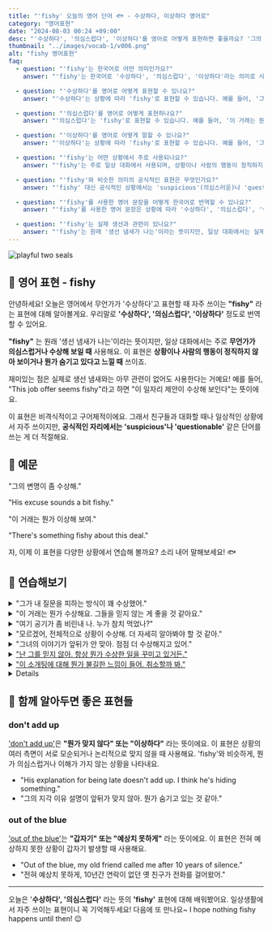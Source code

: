 ```yaml
---
title: "'fishy' 오늘의 영어 단어 🐟 - 수상하다, 이상하다 영어로"
category: "영어표현"
date: "2024-08-03 00:24 +09:00"
desc: "'수상하다', '의심스럽다', '이상하다'를 영어로 어떻게 표현하면 좋을까요? '그의 변명이 좀 수상해', '이 거래는 뭔가 이상해 보여' 등을 영어로 표현하는 법을 배워봅시다. 다양한 예문을 통해서 연습하고 본인의 표현으로 만들어 보세요."
thumbnail: "../images/vocab-1/v006.png"
alt: "fishy 영어표현"
faq:
  - question: "'fishy'는 한국어로 어떤 의미인가요?"
    answer: "'fishy'는 한국어로 '수상하다', '의심스럽다', '이상하다'라는 의미로 사용됩니다. 상황이나 사람의 행동이 정직하지 않아 보이거나 뭔가 숨기고 있다고 느낄 때 사용하는 표현입니다."

  - question: "'수상하다'를 영어로 어떻게 표현할 수 있나요?"
    answer: "'수상하다'는 상황에 따라 'fishy'로 표현할 수 있습니다. 예를 들어, '그의 행동이 좀 수상해'는 'His behavior seems a bit fishy'로 말할 수 있습니다."

  - question: "'의심스럽다'를 영어로 어떻게 표현하나요?"
    answer: "'의심스럽다'는 'fishy'로 표현할 수 있습니다. 예를 들어, '이 거래는 뭔가 의심스러워'는 'This deal seems fishy'로 표현할 수 있습니다."

  - question: "'이상하다'를 영어로 어떻게 말할 수 있나요?"
    answer: "'이상하다'는 상황에 따라 'fishy'로 표현할 수 있습니다. 예를 들어, '그의 설명이 좀 이상해'는 'His explanation sounds a bit fishy'로 말할 수 있습니다."

  - question: "'fishy'는 어떤 상황에서 주로 사용되나요?"
    answer: "'fishy'는 주로 일상 대화에서 사용되며, 상황이나 사람의 행동이 정직하지 않아 보이거나 뭔가 숨기고 있다고 느낄 때 사용합니다. 비격식적이고 구어체적인 표현이므로 친구들과의 대화나 일상적인 상황에서 자주 쓰입니다."

  - question: "'fishy'와 비슷한 의미의 공식적인 표현은 무엇인가요?"
    answer: "'fishy' 대신 공식적인 상황에서는 'suspicious'(의심스러운)나 'questionable'(의문의 여지가 있는)과 같은 단어를 사용할 수 있습니다. 이 단어들은 'fishy'와 비슷한 의미를 가지지만 더 격식있는 표현입니다."

  - question: "'fishy'를 사용한 영어 문장을 어떻게 한국어로 번역할 수 있나요?"
    answer: "'fishy'를 사용한 영어 문장은 상황에 따라 '수상하다', '의심스럽다', '이상하다' 등으로 번역할 수 있습니다. 예를 들어, 'This whole situation seems fishy'는 '이 전체 상황이 뭔가 수상해 보인다'로 번역할 수 있습니다."

  - question: "'fishy'는 실제 생선과 관련이 있나요?"
    answer: "'fishy'는 원래 '생선 냄새가 나는'이라는 뜻이지만, 일상 대화에서는 실제 생선과 관련 없이 '수상하다', '의심스럽다'라는 의미로 주로 사용됩니다. 이는 영어의 관용적 표현 중 하나입니다."
---
```


![playful two seals](../images/vocab-1/v006-1.avif)

## 🌟 영어 표현 - fishy

안녕하세요! 오늘은 영어에서 무언가가 '수상하다'고 표현할 때 자주 쓰이는 **"fishy"** 라는 표현에 대해 알아볼게요. 우리말로 **'수상하다', '의심스럽다', '이상하다'** 정도로 번역할 수 있어요.

**"fishy"** 는 원래 '생선 냄새가 나는'이라는 뜻이지만, 일상 대화에서는 주로 **무언가가 의심스럽거나 수상해 보일 때** 사용해요. 이 표현은 **상황이나 사람의 행동이 정직하지 않아 보이거나 뭔가 숨기고 있다고 느낄 때** 쓰이죠.

재미있는 점은 실제로 생선 냄새와는 아무 관련이 없어도 사용한다는 거예요! 예를 들어, "This job offer seems fishy"라고 하면 "이 일자리 제안이 수상해 보인다"는 뜻이에요.

이 표현은 비격식적이고 구어체적이에요. 그래서 친구들과 대화할 때나 일상적인 상황에서 자주 쓰이지만, **공식적인 자리에서는 'suspicious'나 'questionable'** 같은 단어를 쓰는 게 더 적절해요.

## 📖 예문

"그의 변명이 좀 수상해."

"His excuse sounds a bit fishy."

"이 거래는 뭔가 이상해 보여."

"There's something fishy about this deal."

자, 이제 이 표현을 다양한 상황에서 연습해 볼까요? 소리 내어 말해보세요! 🐟

## 💬 연습해보기

<details>
<summary>"그가 내 질문을 피하는 방식이 꽤 수상했어."</summary>
<span>"The way he avoided my questions was pretty fishy."</span>
</details>

<details>
<summary>"이 거래는 뭔가 수상해요. 그들을 믿지 않는 게 좋을 것 같아요."</summary>
<span>"Something's fishy about this deal. I don't think we should trust them."</span>
</details>

<details>
<summary>"여기 공기가 좀 비린내 나. 누가 참치 먹었나?"</summary>
<span>"The air in here smells fishy. Did someone have tuna for lunch?"</span>
</details>

<details>
<summary>"모르겠어, 전체적으로 상황이 수상해. 더 자세히 알아봐야 할 것 같아."</summary>
<span>"I don't know, the whole situation seems fishy. Let's investigate further."</span>
</details>

<details>
<summary>"그녀의 이야기가 앞뒤가 안 맞아. 점점 더 수상해지고 있어."</summary>
<span>"Her story <a href="/blog/vocab-1/013.do-not-add-up/">doesn't add up</a>. It's getting fishier <a href="blog/in-english/074.by-the-minute/">by the minute."</span>
</details>

<details>
<summary>"난 그를 믿지 않아. 항상 뭔가 수상한 일을 꾸미고 있거든."</summary>
<span>"I don't trust him. He's always up to some fishy business."</span>
</details>

<details>
<summary>"이 소개팅에 대해 뭔가 불길한 느낌이 들어. 취소할까 봐."</summary>
<span>"I've got a fishy feeling about this blind date. Maybe I should cancel."</span>
</details>

<details>
<summary>"이 티켓이 이렇게 싼 게 좀 의심스러워. 진짜 티켓이 맞나?"</summary>
<span>"<a href="/blog/뭔가-특별한-게-있어-영어표현/">There's something fishy about</a> how cheap these tickets are. Are they even real?"</span>
</details>

## 🤝 함께 알아두면 좋은 표현들

### don't add up

['don't add up'](/blog/vocab-1/013.do-not-add-up/)은 **"뭔가 맞지 않다" 또는 "이상하다"** 라는 뜻이에요. 이 표현은 상황의 여러 측면이 서로 모순되거나 논리적으로 맞지 않을 때 사용해요. 'fishy'와 비슷하게, 뭔가 의심스럽거나 이해가 가지 않는 상황을 나타내요.

- "His explanation for being late doesn't add up. I think he's hiding something."
- "그의 지각 이유 설명이 앞뒤가 맞지 않아. 뭔가 숨기고 있는 것 같아."

### out of the blue

['out of the blue'](/blog/in-english/045.out-of-the-blue/)는 **"갑자기" 또는 "예상치 못하게"** 라는 뜻이에요. 이 표현은 전혀 예상하지 못한 상황이 갑자기 발생할 때 사용해요.

- "Out of the blue, my old friend called me after 10 years of silence."
- "전혀 예상치 못하게, 10년간 연락이 없던 옛 친구가 전화를 걸어왔어."

---

오늘은 '**수상하다', '의심스럽다'** 라는 뜻의 **'fishy'** 표현에 대해 배워봤어요. 일상생활에서 자주 쓰이는 표현이니 꼭 기억해두세요! 다음에 또 만나요~ I hope nothing fishy happens until then! 😉
